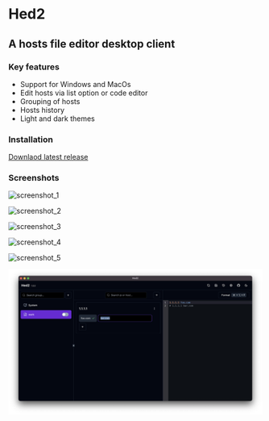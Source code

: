 # Hed2

## A hosts file editor desktop client

### Key features

- Support for Windows and MacOs
- Edit hosts via list option or code editor
- Grouping of hosts
- Hosts history
- Light and dark themes

### Installation

[Downlaod latest release](https://github.com/shixinhuang99/hed2/releases)

### Screenshots

![screenshot_1](./screenshots/1.png)

![screenshot_2](./screenshots/2.png)

![screenshot_3](./screenshots/3.png)

![screenshot_4](./screenshots/4.png)

![screenshot_5](./screenshots/5.png)

![screenshot_6](./screenshots/6.png)
